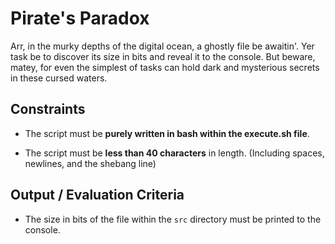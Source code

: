 # Pirate's Paradox

Arr, in the murky depths of the digital ocean, a ghostly file be awaitin'. Yer task be to discover its size in bits and reveal it to the console. But beware, matey, for even the simplest of tasks can hold dark and mysterious secrets in these cursed waters.


## Constraints

- The script must be **purely written in bash within the execute.sh file**.

- The script must be **less than 40 characters** in length. (Including spaces, newlines, and the shebang line)

## Output / Evaluation Criteria

- The size in bits of the file within the `src` directory must be printed to the console.